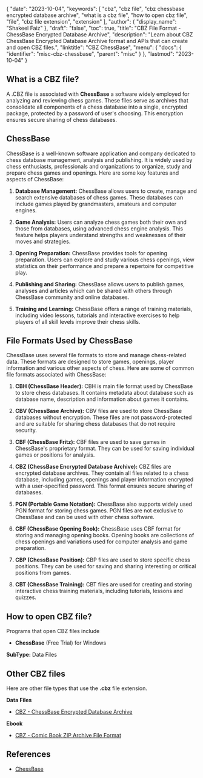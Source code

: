 {
  "date": "2023-10-04",
  "keywords": [
    "cbz",
    "cbz file",
    "cbz chessbase encrypted database archive",
    "what is a cbz file",
    "how to open cbz file",
    "file",
    "cbz file extension",
    "extension"
  ],
  "author": {
    "display_name": "Shakeel Faiz"
  },
  "draft": "false",
  "toc": true,
  "title": "CBZ File Format - ChessBase Encrypted Database Archive",
  "description": "Learn about CBZ ChessBase Encrypted Database Archive format and APIs that can create and open CBZ files.",
  "linktitle": "CBZ ChessBase",
  "menu": {
    "docs": {
      "identifier": "misc-cbz-chessbase",
      "parent": "misc"
    }
  },
  "lastmod": "2023-10-04"
}

## What is a CBZ file?

A .CBZ file is associated with **ChessBase** a software widely employed for analyzing and reviewing chess games. These files serve as archives that consolidate all components of a chess database into a single, encrypted package, protected by a password of user's choosing. This encryption ensures secure sharing of chess databases.

## ChessBase

ChessBase is a well-known software application and company dedicated to chess database management, analysis and publishing. It is widely used by chess enthusiasts, professionals and organizations to organize, study and prepare chess games and openings. Here are some key features and aspects of ChessBase:

1.  **Database Management:** ChessBase allows users to create, manage and search extensive databases of chess games. These databases can include games played by grandmasters, amateurs and computer engines.
    
2.  **Game Analysis:** Users can analyze chess games both their own and those from databases, using advanced chess engine analysis. This feature helps players understand strengths and weaknesses of their moves and strategies.
    
3.  **Opening Preparation:** ChessBase provides tools for opening preparation. Users can explore and study various chess openings, view statistics on their performance and prepare a repertoire for competitive play.
    
4.  **Publishing and Sharing:** ChessBase allows users to publish games, analyses and articles which can be shared with others through ChessBase community and online databases.
    
5.  **Training and Learning:** ChessBase offers a range of training materials, including video lessons, tutorials and interactive exercises to help players of all skill levels improve their chess skills.

## File Formats Used by ChessBase

ChessBase uses several file formats to store and manage chess-related data. These formats are designed to store games, openings, player information and various other aspects of chess. Here are some of common file formats associated with ChessBase:

1.  **CBH (ChessBase Header):** CBH is main file format used by ChessBase to store chess databases. It contains metadata about database such as database name, description and information about games it contains.
    
2.  **CBV (ChessBase Archive):** CBV files are used to store ChessBase databases without encryption. These files are not password-protected and are suitable for sharing chess databases that do not require security.
    
3.  **CBF (ChessBase Fritz):** CBF files are used to save games in ChessBase's proprietary format. They can be used for saving individual games or positions for analysis.
    
4.  **CBZ (ChessBase Encrypted Database Archive):** CBZ files are encrypted database archives. They contain all files related to a chess database, including games, openings and player information encrypted with a user-specified password. This format ensures secure sharing of databases.
    
5.  **PGN (Portable Game Notation):** ChessBase also supports widely used PGN format for storing chess games. PGN files are not exclusive to ChessBase and can be used with other chess software.
    
6.  **CBF (ChessBase Opening Book):** ChessBase uses CBF format for storing and managing opening books. Opening books are collections of chess openings and variations used for computer analysis and game preparation.
    
7.  **CBP (ChessBase Position):** CBP files are used to store specific chess positions. They can be used for saving and sharing interesting or critical positions from games.
    
8.  **CBT (ChessBase Training):** CBT files are used for creating and storing interactive chess training materials, including tutorials, lessons and quizzes.
    
## How to open CBZ file?

Programs that open CBZ files include

- **ChessBase** (Free Trial) for Windows

**SubType:** Data Files

## Other CBZ files

Here are other file types that use the **.cbz** file extension.

**Data Files**
- [CBZ - ChessBase Encrypted Database Archive](/misc/cbz-chessbase/)

**Ebook**
- [CBZ - Comic Book ZIP Archive File Format](/ebook/cbz/)

## References
* [ChessBase](https://en.wikipedia.org/wiki/ChessBase)

